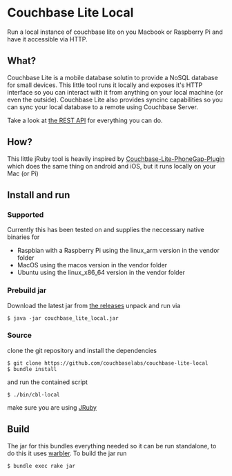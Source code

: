 # Couchbase Lite Local
Run a local instance of couchbase lite on you Macbook or Raspberry Pi and have
it accessible via HTTP.

## What?
Couchbase Lite is a mobile database solutin to provide a NoSQL database for
small devices. This little tool runs it locally and exposes it's HTTP interface
so you can interact with it from anything on your local machine (or even the
outside). Couchbase Lite also provides syncinc capabilities so you can sync your
local database to a remote using Couchbase Server. 

Take a look at [the REST
API](http://developer.couchbase.com/mobile/develop/references/couchbase-lite/rest-api/index.html)
for everything you can do.

## How?
This little jRuby tool is heavily inspired by
[Couchbase-Lite-PhoneGap-Plugin](https://github.com/couchbaselabs/Couchbase-Lite-PhoneGap-Plugin)
which does the same thing on android and iOS, but it runs locally on your Mac
(or Pi)

## Install and run

### Supported

Currently this has been tested on and supplies the neccessary native binaries
for

- Raspbian with a Raspberry Pi using the linux\_arm version in the vendor folder
- MacOS using the macos version in the vendor folder
- Ubuntu using the linux\_x86\_64 version in the vendor folder


### Prebuild jar
Download the latest jar from [the
releases](https://github.com/couchbaselabs/couchbase-lite-local/releases) unpack
and run via

```
$ java -jar couchbase_lite_local.jar
```

### Source
clone the git repository and install the dependencies

```
$ git clone https://github.com/couchbaselabs/couchbase-lite-local
$ bundle install
```

and run the contained script

```
$ ./bin/cbl-local
```

make sure you are using [JRuby](http://jruby.org/)

## Build
The jar for this bundles everything needed so it can be run standalone, to do
this it uses [warbler](https://github.com/jruby/warbler). To build the jar run

```
$ bundle exec rake jar
```


